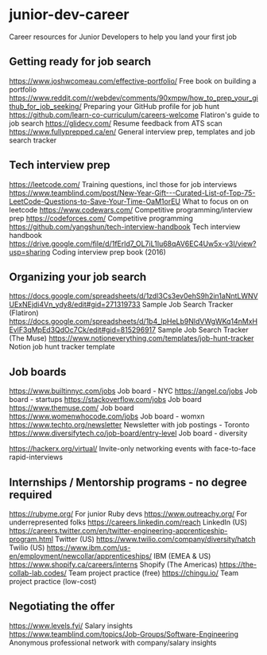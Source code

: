 # junior-dev-career
Career resources for Junior Developers to help you land your first job


## Getting ready for job search

https://www.joshwcomeau.com/effective-portfolio/	Free book on building a portfolio
https://www.reddit.com/r/webdev/comments/90xmpw/how_to_prep_your_github_for_job_seeking/	Preparing your GitHub profile for job hunt
https://github.com/learn-co-curriculum/careers-welcome	Flatiron's guide to job search
https://glidecv.com/	Resume feedback from ATS scan
https://www.fullyprepped.ca/en/	General interview prep, templates and job search tracker


## Tech interview prep

https://leetcode.com/	Training questions, incl those for job interviews
https://www.teamblind.com/post/New-Year-Gift---Curated-List-of-Top-75-LeetCode-Questions-to-Save-Your-Time-OaM1orEU What to focus on on leetcode
https://www.codewars.com/	Competitive programming/interview prep
https://codeforces.com/	Competitive programming
https://github.com/yangshun/tech-interview-handbook	Tech interview handbook
https://drive.google.com/file/d/1fErld7_OL7iL1Iu68qAV6EC4Uw5x-v3I/view?usp=sharing	Coding interview prep book (2016)


## Organizing your job search

https://docs.google.com/spreadsheets/d/1zdl3Cs3ev0ehS9h2in1aNntLWNVUExNEjdi4Vn_ydy8/edit#gid=271319733	Sample Job Search Tracker (Flatiron)
https://docs.google.com/spreadsheets/d/1b4_lpHeLb9NldVWgWKq14nMxHEvlF3qMpEd3QdOc7Ck/edit#gid=815296917	Sample Job Search Tracker (The Muse)
https://www.notioneverything.com/templates/job-hunt-tracker Notion job hunt tracker template


## Job boards	

https://www.builtinnyc.com/jobs	Job board - NYC
https://angel.co/jobs	Job board - startups
https://stackoverflow.com/jobs	Job board
https://www.themuse.com/  Job board
https://www.womenwhocode.com/jobs	Job board - womxn
https://www.techto.org/newsletter	Newsletter with job postings - Toronto
https://www.diversifytech.co/job-board/entry-level	Job board - diversity

https://hackerx.org/virtual/	 Invite-only networking events with face-to-face rapid-interviews
	

## Internships / Mentorship programs - no degree required

https://rubyme.org/	For junior Ruby devs
https://www.outreachy.org/	For underrepresented folks
https://careers.linkedin.com/reach	LinkedIn (US)
https://careers.twitter.com/en/twitter-engineering-apprenticeship-program.html	Twitter (US)
https://www.twilio.com/company/diversity/hatch	Twilio (US)
https://www.ibm.com/us-en/employment/newcollar/apprenticeships/	IBM (EMEA & US)
https://www.shopify.ca/careers/interns	Shopify (The Americas)
https://the-collab-lab.codes/	Team project practice (free)
https://chingu.io/	Team project practice (low-cost)

## Negotiating the offer

https://www.levels.fyi/	Salary insights
https://www.teamblind.com/topics/Job-Groups/Software-Engineering	Anonymous professional network with company/salary insights

